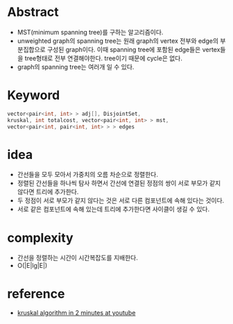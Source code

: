 # Abstract

- MST(minimum spanning tree)를 구하는 알고리즘이다.
- unweighted graph의 spanning tree는 원래 graph의 vertex 전부와
  edge의 부분집합으로 구성된 graph이다. 이때 spanning tree에 포함된
  edge들은 vertex들을 tree형태로 전부 연결해야한다.
  tree이기 때문에 cycle은 없다.
- graph의 spanning tree는 여러개 일 수 있다.

# Keyword

```cpp
vector<pair<int, int> > adj[], DisjointSet,
kruskal, int totalcost, vector<pair<int, int> > mst,
vector<pair<int, pair<int, int> > > edges
```

# idea

- 간선들을 모두 모아서 가중치의 오름 차순으로 정렬한다.
- 정렬된 간선들을 하나씩 탐사 하면서 간선에 연결된 정점의 쌍이 서로 부모가
  같지 않다면 트리에 추가한다.
- 두 정점이 서로 부모가 같지 않다는 것은 서로 다른 컴포넌트에 속해 있다는 것이다.
- 서로 같은 컴포넌트에 속해 있는데 트리에 추가한다면 사이클이 생길 수 있다.


# complexity

- 간선을 정렬하는 시간이 시간복잡도를 지배한다.
- O(|E|lg|E|)

# reference

- [kruskal algorithm in 2 minutes at youtube](https://www.youtube.com/watch?v=71UQH7Pr9kU)
